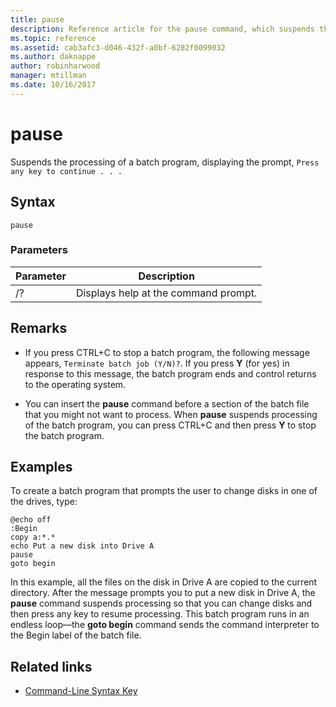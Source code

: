 ```yaml
---
title: pause
description: Reference article for the pause command, which suspends the processing of batch programs.
ms.topic: reference
ms.assetid: cab3afc3-d046-432f-a0bf-6282f0099032
ms.author: daknappe
author: robinharwood
manager: mtillman
ms.date: 10/16/2017
---
```


# pause

Suspends the processing of a batch program, displaying the prompt, `Press any key to continue . . .`

## Syntax

```
pause
```

### Parameters

| Parameter | Description |
|--|--|
| /? | Displays help at the command prompt. |

## Remarks

- If you press CTRL+C to stop a batch program, the following message appears, `Terminate batch job (Y/N)?`. If you press **Y** (for yes) in response to this message, the batch program ends and control returns to the operating system.

- You can insert the **pause** command before a section of the batch file that you might not want to process. When **pause** suspends processing of the batch program, you can press CTRL+C and then press **Y** to stop the batch program.

## Examples

To create a batch program that prompts the user to change disks in one of the drives, type:

```
@echo off
:Begin
copy a:*.*
echo Put a new disk into Drive A
pause
goto begin
```

In this example, all the files on the disk in Drive A are copied to the current directory. After the message prompts you to put a new disk in Drive A, the **pause** command suspends processing so that you can change disks and then press any key to resume processing. This batch program runs in an endless loop—the **goto begin** command sends the command interpreter to the Begin label of the batch file.

## Related links

- [Command-Line Syntax Key](command-line-syntax-key.md)
